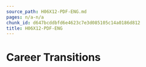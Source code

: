 ```yaml
---
source_path: H06X12-PDF-ENG.md
pages: n/a-n/a
chunk_id: d647bcddbfd6e4623c7e3d085105c14a0186d812
title: H06X12-PDF-ENG
---
```

# Career Transitions
